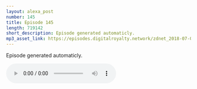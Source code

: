 ```yaml
---
layout: alexa_post
number: 145
title: Episode 145
length: 719142
short_description: Episode generated automaticly.
mp3_asset_link: https://episodes.digitalroyalty.network/zdnet_2018-07-06_01-00-03.mp3
---
```


Episode generated automaticly.

<audio controls>
    <source src="{{ page.mp3_asset_link }}" type="audio/mpeg">
</audio>